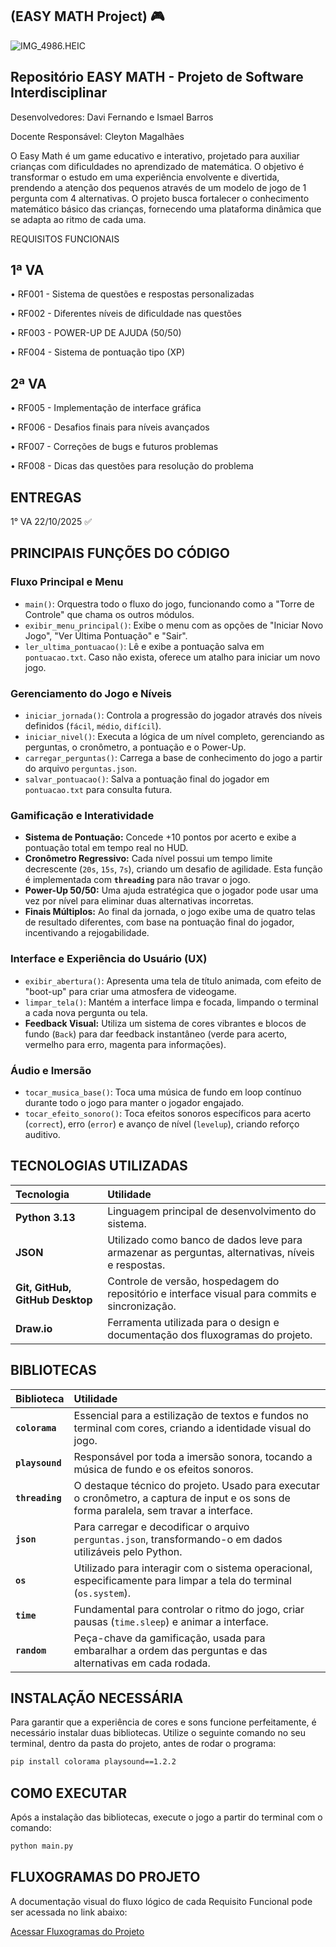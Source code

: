 ## (EASY MATH Project) 🎮

![IMG_4986.HEIC](../../../Downloads/IMG_4986.HEIC)

## Repositório EASY MATH - Projeto de Software Interdisciplinar

Desenvolvedores: Davi Fernando e Ismael Barros

Docente Responsável: Cleyton Magalhães

O Easy Math é um game educativo e interativo, projetado para auxiliar crianças com dificuldades no aprendizado de matemática.
O objetivo é transformar o estudo em uma experiência envolvente e divertida, 
prendendo a atenção dos pequenos através de um modelo de jogo de 1 pergunta com 4 alternativas.
O projeto busca fortalecer o conhecimento matemático básico das crianças, fornecendo uma plataforma dinâmica que se adapta ao ritmo de cada uma.

REQUISITOS FUNCIONAIS

## 1ª VA

• RF001 - Sistema de questões e respostas personalizadas

• RF002 - Diferentes níveis de dificuldade nas questões

• RF003 - POWER-UP DE AJUDA (50/50)

• RF004 - Sistema de pontuação tipo (XP)

## 2ª VA

• RF005 - Implementação de interface gráfica

• RF006 - Desafios finais para níveis avançados

• RF007 - Correções de bugs e futuros problemas

• RF008 - Dicas das questões para resolução do problema


## ENTREGAS 

1° VA 22/10/2025 ✅ 

## PRINCIPAIS FUNÇÕES DO CÓDIGO

### Fluxo Principal e Menu

-   `main()`: Orquestra todo o fluxo do jogo, funcionando como a "Torre de Controle" que chama os outros módulos.
-   `exibir_menu_principal()`: Exibe o menu com as opções de "Iniciar Novo Jogo", "Ver Última Pontuação" e "Sair".
-   `ler_ultima_pontuacao()`: Lê e exibe a pontuação salva em `pontuacao.txt`. Caso não exista, oferece um atalho para iniciar um novo jogo.

### Gerenciamento do Jogo e Níveis

-   `iniciar_jornada()`: Controla a progressão do jogador através dos níveis definidos (`fácil`, `médio`, `difícil`).
-   `iniciar_nivel()`: Executa a lógica de um nível completo, gerenciando as perguntas, o cronômetro, a pontuação e o Power-Up.
-   `carregar_perguntas()`: Carrega a base de conhecimento do jogo a partir do arquivo `perguntas.json`.
-   `salvar_pontuacao()`: Salva a pontuação final do jogador em `pontuacao.txt` para consulta futura.

### Gamificação e Interatividade

-   **Sistema de Pontuação:** Concede +10 pontos por acerto e exibe a pontuação total em tempo real no HUD.
-   **Cronômetro Regressivo:** Cada nível possui um tempo limite decrescente (`20s`, `15s`, `7s`), criando um desafio de agilidade. Esta função é implementada com **`threading`** para não travar o jogo.
-   **Power-Up 50/50:** Uma ajuda estratégica que o jogador pode usar uma vez por nível para eliminar duas alternativas incorretas.
-   **Finais Múltiplos:** Ao final da jornada, o jogo exibe uma de quatro telas de resultado diferentes, com base na pontuação final do jogador, incentivando a rejogabilidade.

### Interface e Experiência do Usuário (UX)

-   `exibir_abertura()`: Apresenta uma tela de título animada, com efeito de "boot-up" para criar uma atmosfera de videogame.
-   `limpar_tela()`: Mantém a interface limpa e focada, limpando o terminal a cada nova pergunta ou tela.
-   **Feedback Visual:** Utiliza um sistema de cores vibrantes e blocos de fundo (`Back`) para dar feedback instantâneo (verde para acerto, vermelho para erro, magenta para informações).

### Áudio e Imersão

-   `tocar_musica_base()`: Toca uma música de fundo em loop contínuo durante todo o jogo para manter o jogador engajado.
-   `tocar_efeito_sonoro()`: Toca efeitos sonoros específicos para acerto (`correct`), erro (`error`) e avanço de nível (`levelup`), criando reforço auditivo.

## TECNOLOGIAS UTILIZADAS

| Tecnologia                  | Utilidade                                                                                    |
| :-------------------------- | :------------------------------------------------------------------------------------------- |
| **Python 3.13** | Linguagem principal de desenvolvimento do sistema.                                           |
| **JSON** | Utilizado como banco de dados leve para armazenar as perguntas, alternativas, níveis e respostas. |
| **Git, GitHub, GitHub Desktop** | Controle de versão, hospedagem do repositório e interface visual para commits e sincronização. |
| **Draw.io** | Ferramenta utilizada para o design e documentação dos fluxogramas do projeto.                |

## BIBLIOTECAS

| Biblioteca   | Utilidade                                                                                                                    |
| :----------- | :--------------------------------------------------------------------------------------------------------------------------- |
| **`colorama`** | Essencial para a estilização de textos e fundos no terminal com cores, criando a identidade visual do jogo.                  |
| **`playsound`** | Responsável por toda a imersão sonora, tocando a música de fundo e os efeitos sonoros.                                       |
| **`threading`** | O destaque técnico do projeto. Usado para executar o cronômetro, a captura de input e os sons de forma paralela, sem travar a interface. |
| **`json`** | Para carregar e decodificar o arquivo `perguntas.json`, transformando-o em dados utilizáveis pelo Python.                     |
| **`os`** | Utilizado para interagir com o sistema operacional, especificamente para limpar a tela do terminal (`os.system`).            |
| **`time`** | Fundamental para controlar o ritmo do jogo, criar pausas (`time.sleep`) e animar a interface.                                |
| **`random`** | Peça-chave da gamificação, usada para embaralhar a ordem das perguntas e das alternativas em cada rodada.                      |

## INSTALAÇÃO NECESSÁRIA

Para garantir que a experiência de cores e sons funcione perfeitamente, é necessário instalar duas bibliotecas. Utilize o seguinte comando no seu terminal, dentro da pasta do projeto, antes de rodar o programa:

```bash
pip install colorama playsound==1.2.2
```

## COMO EXECUTAR

Após a instalação das bibliotecas, execute o jogo a partir do terminal com o comando:

```bash
python main.py
```

## FLUXOGRAMAS DO PROJETO

A documentação visual do fluxo lógico de cada Requisito Funcional pode ser acessada no link abaixo:

[Acessar Fluxogramas do Projeto](https://drive.google.com/drive/folders/1aC-CnkMrmFKynfO_pQoCciapgDVbFtEl?usp=drive_link)

